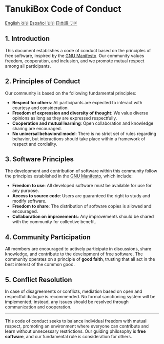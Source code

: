# TanukiBox Code of Conduct

[English 🇬🇧](./CODE_OF_CONDUCT.md) [Español 🇪🇸](./docs/code_of_conduct/ES.md) [日本語 🇯🇵](./docs/code_of_conduct/JP.md)

## 1. Introduction
This document establishes a code of conduct based on the principles of free software, inspired by the [GNU Manifesto](https://www.gnu.org/gnu/manifesto.en.html). Our community values freedom, cooperation, and inclusion, and we promote mutual respect among all participants.

## 2. Principles of Conduct

Our community is based on the following fundamental principles:

- **Respect for others**: All participants are expected to interact with courtesy and consideration.
- **Freedom of expression and diversity of thought**: We value diverse opinions as long as they are expressed respectfully.
- **Cooperation and mutual learning**: Open collaboration and knowledge sharing are encouraged.
- **No universal behavioral model**: There is no strict set of rules regarding behavior, but interactions should take place within a framework of respect and cordiality.

## 3. Software Principles

The development and contribution of software within this community follow the principles established in the [GNU Manifesto](https://www.gnu.org/gnu/manifesto.en.html), which include:

- **Freedom to use**: All developed software must be available for use for any purpose.
- **Access to source code**: Users are guaranteed the right to study and modify software.
- **Freedom to share**: The distribution of software copies is allowed and encouraged.
- **Collaboration on improvements**: Any improvements should be shared with the community for collective benefit.

## 4. Community Participation

All members are encouraged to actively participate in discussions, share knowledge, and contribute to the development of free software. The community operates on a principle of **good faith**, trusting that all act in the best interest of the common good.

## 5. Conflict Resolution

In case of disagreements or conflicts, mediation based on open and respectful dialogue is recommended. No formal sanctioning system will be implemented; instead, any issues should be resolved through communication and cooperation.

---
This code of conduct seeks to balance individual freedom with mutual respect, promoting an environment where everyone can contribute and learn without unnecessary restrictions. Our guiding philosophy is **free software**, and our fundamental rule is consideration for others.


